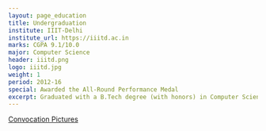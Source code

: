 ```yaml
---
layout: page_education
title: Undergraduation
institute: IIIT-Delhi
institute_url: https://iiitd.ac.in
marks: CGPA 9.1/10.0
major: Computer Science
header: iiitd.png
logo: iiitd.jpg
weight: 1
period: 2012-16
special: Awarded the All-Round Performance Medal
excerpt: Graduated with a B.Tech degree (with honors) in Computer Science at IIIT-Delhi.
---
```

[Convocation Pictures](https://www.facebook.com/sarthak.ahuja.9/media_set?set=a.1500178700011466.1073741849.100000580508543&type=3)
